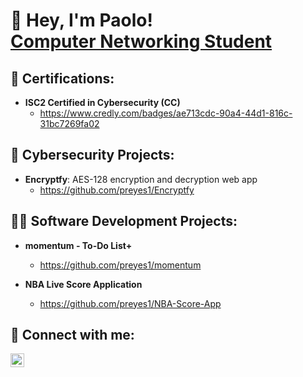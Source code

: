 <h1>👋 Hey, I'm Paolo!<br/><a href="https://www.linkedin.com/in/paolomreyes/">Computer Networking Student</a>

<h2>📝 Certifications:</h2>

- <b>ISC2 Certified in Cybersecurity (CC)</b>
  - https://www.credly.com/badges/ae713cdc-90a4-44d1-816c-31bc7269fa02

<h2>🔐 Cybersecurity Projects:</h2>

- <b>Encryptfy</b>: AES-128 encryption and decryption web app
  - https://github.com/preyes1/Encryptfy
  
<h2>👨‍💻 Software Development Projects:</h2>

- <b>momentum - To-Do List+</b>
  - https://github.com/preyes1/momentum
  
- <b>NBA Live Score Application</b>
  - https://github.com/preyes1/NBA-Score-App
  


<h2> 🤳 Connect with me:</h2>

[<img align="left" alt="PaoloReyes | LinkedIn" width="22px" src="https://cdn.jsdelivr.net/npm/simple-icons@v3/icons/linkedin.svg"/>][linkedin]

[linkedin]: https://linkedin.com/in/paolomreyes

